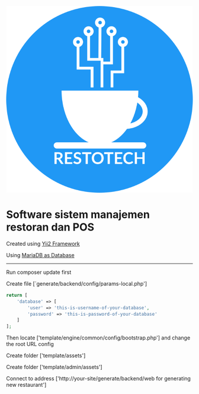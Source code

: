 <img src="restotech-logo.png">

<p><b><h1>Software sistem manajemen restoran dan POS</h1></b></p>

<p>Created using <a href="https://www.yiiframework.com/">Yii2 Framework</a></p>
<p>Using <a href="https://mariadb.org/">MariaDB as Database</a></p>

--------------------------------------------------------

Run composer update first

Create file [`generate/backend/config/params-local.php']
```php
return [
    'database' => [
        'user' => 'this-is-username-of-your-database',
        'password' => 'this-is-password-of-your-database'
    ]
];
```

Then locate ['template/engine/common/config/bootstrap.php'] and change the root URL config

Create folder ['template/assets']

Create folder ['template/admin/assets']

Connect to address ['http://your-site/generate/backend/web for generating new restaurant']
